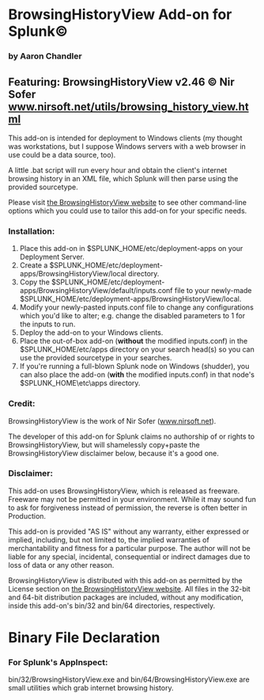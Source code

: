 # BrowsingHistoryView Add-on for Splunk©
### by Aaron Chandler

## Featuring: **BrowsingHistoryView v2.46** © Nir Sofer www.nirsoft.net/utils/browsing_history_view.html

This add-on is intended for deployment to Windows clients (my thought was workstations, but I suppose Windows servers with a web browser in use could be a data source, too).

A little .bat script will run every hour and obtain the client's internet browsing history in an XML file, which Splunk will then parse using the provided sourcetype.

Please visit [the BrowsingHistoryView website](www.nirsoft.net/utils/browsing_history_view.html) to see other command-line options which you could use to tailor this add-on for your specific needs.

### Installation:

1. Place this add-on in $SPLUNK_HOME/etc/deployment-apps on your Deployment Server.
2. Create a $SPLUNK_HOME/etc/deployment-apps/BrowsingHistoryView/local directory.
3. Copy the $SPLUNK_HOME/etc/deployment-apps/BrowsingHistoryView/default/inputs.conf file to your newly-made $SPLUNK_HOME/etc/deployment-apps/BrowsingHistoryView/local.
4. Modify your newly-pasted inputs.conf file to change any configurations which you'd like to alter; e.g. change the disabled parameters to 1 for the inputs to run.
5. Deploy the add-on to your Windows clients.
6. Place the out-of-box add-on (**without** the modified inputs.conf) in the $SPLUNK_HOME/etc/apps directory on your search head(s) so you can use the provided sourcetype in your searches.
7. If you're running a full-blown Splunk node on Windows (shudder), you can also place the add-on (**with** the modified inputs.conf) in that node's $SPLUNK_HOME\etc\apps directory.

### Credit:

BrowsingHistoryView is the work of Nir Sofer (www.nirsoft.net).

The developer of this add-on for Splunk claims no authorship of or rights to BrowsingHistoryView, but will shamelessly copy+paste the BrowsingHistoryView disclaimer below, because it's a good one.

### Disclaimer:

This add-on uses BrowsingHistoryView, which is released as freeware. Freeware may not be permitted in your environment. While it may sound fun to ask for forgiveness instead of permission, the reverse is often better in Production.

This add-on is provided "AS IS" without any warranty, either expressed or implied, including, but not limited to, the implied warranties of merchantability and fitness for a particular purpose. The author will not be liable for any special, incidental, consequential or indirect damages due to loss of data or any other reason.

BrowsingHistoryView is distributed with this add-on as permitted by the License section on [the BrowsingHistoryView website](www.nirsoft.net/utils/browsing_history_view.html). All files in the 32-bit and 64-bit distribution packages are included, without any modification, inside this add-on's bin/32 and bin/64 directories, respectively.

# Binary File Declaration
### For Splunk's AppInspect:
bin/32/BrowsingHistoryView.exe and bin/64/BrowsingHistoryView.exe are small utilities which grab internet browsing history.
